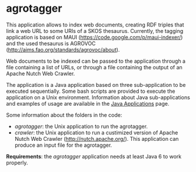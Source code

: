 agrotagger
==========

This application allows to index web documents, creating RDF triples that link a web URL to some URIs of a SKOS thesaurus. Currently, the tagging application is based on MAUI (https://code.google.com/p/maui-indexer/) and the used thesaurus is AGROVOC (http://aims.fao.org/standards/agrovoc/about).

Web documents to be indexed can be passed to the application through a file containing a list of URLs, or through a file containing the output of an Apache Nutch Web Crawler.

The application is a Java application based on three sub-application to be executed sequentially. Some bash scripts are provided to execute the application on a Unix environment. Information about Java sub-applications and examples of usage are available in the [Java Applications](https://github.com/agrisfao/agrotagger/wiki/Java-Applications) page.

Some information about the folders in the code:

- *agrotagger*: the Unix application to run the agrotagger.
- *crawler*:  the Unix application to run a custimized version of Apache Nutch Web Crawler (http://nutch.apache.org/). This application can produce an input file for the agrotagger.
  
**Requirements**: the *agrotagger* application needs at least Java 6 to work properly.
